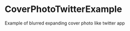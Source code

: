 CoverPhotoTwitterExample
========================

Example of blurred expanding cover photo like twitter app

